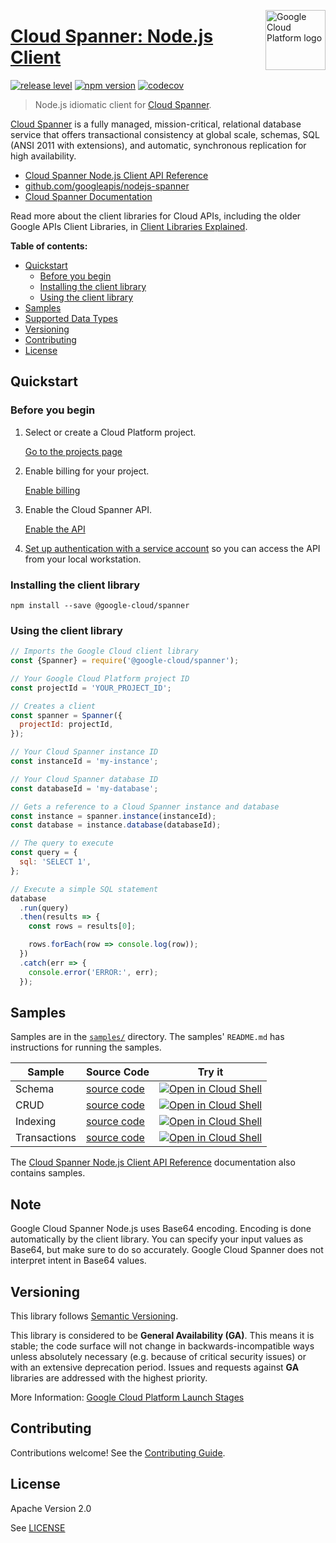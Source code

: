 [//]: # "This README.md file is auto-generated, all changes to this file will be lost."
[//]: # "To regenerate it, use `npm run generate-scaffolding`."
<img src="https://avatars2.githubusercontent.com/u/2810941?v=3&s=96" alt="Google Cloud Platform logo" title="Google Cloud Platform" align="right" height="96" width="96"/>

# [Cloud Spanner: Node.js Client](https://github.com/googleapis/nodejs-spanner)

[![release level](https://img.shields.io/badge/release%20level-general%20availability%20%28GA%29-brightgreen.svg?style&#x3D;flat)](https://cloud.google.com/terms/launch-stages)
[![npm version](https://img.shields.io/npm/v/@google-cloud/spanner.svg)](https://www.npmjs.org/package/@google-cloud/spanner)
[![codecov](https://img.shields.io/codecov/c/github/googleapis/nodejs-spanner/master.svg?style=flat)](https://codecov.io/gh/googleapis/nodejs-spanner)

> Node.js idiomatic client for [Cloud Spanner][product-docs].

[Cloud Spanner](https://cloud.google.com/spanner/docs/) is a fully managed, mission-critical, relational database service that offers transactional consistency at global scale, schemas, SQL (ANSI 2011 with extensions), and automatic, synchronous replication for high availability.


* [Cloud Spanner Node.js Client API Reference][client-docs]
* [github.com/googleapis/nodejs-spanner](https://github.com/googleapis/nodejs-spanner)
* [Cloud Spanner Documentation][product-docs]

Read more about the client libraries for Cloud APIs, including the older
Google APIs Client Libraries, in [Client Libraries Explained][explained].

[explained]: https://cloud.google.com/apis/docs/client-libraries-explained

**Table of contents:**

* [Quickstart](#quickstart)
  * [Before you begin](#before-you-begin)
  * [Installing the client library](#installing-the-client-library)
  * [Using the client library](#using-the-client-library)
* [Samples](#samples)
* [Supported Data Types](#supported-data-types)
* [Versioning](#versioning)
* [Contributing](#contributing)
* [License](#license)

## Quickstart

### Before you begin

1.  Select or create a Cloud Platform project.

    [Go to the projects page][projects]

1.  Enable billing for your project.

    [Enable billing][billing]

1.  Enable the Cloud Spanner API.

    [Enable the API][enable_api]

1.  [Set up authentication with a service account][auth] so you can access the
    API from your local workstation.

[projects]: https://console.cloud.google.com/project
[billing]: https://support.google.com/cloud/answer/6293499#enable-billing
[enable_api]: https://console.cloud.google.com/flows/enableapi?apiid=spanner.googleapis.com
[auth]: https://cloud.google.com/docs/authentication/getting-started

### Installing the client library

    npm install --save @google-cloud/spanner

### Using the client library

```javascript
// Imports the Google Cloud client library
const {Spanner} = require('@google-cloud/spanner');

// Your Google Cloud Platform project ID
const projectId = 'YOUR_PROJECT_ID';

// Creates a client
const spanner = Spanner({
  projectId: projectId,
});

// Your Cloud Spanner instance ID
const instanceId = 'my-instance';

// Your Cloud Spanner database ID
const databaseId = 'my-database';

// Gets a reference to a Cloud Spanner instance and database
const instance = spanner.instance(instanceId);
const database = instance.database(databaseId);

// The query to execute
const query = {
  sql: 'SELECT 1',
};

// Execute a simple SQL statement
database
  .run(query)
  .then(results => {
    const rows = results[0];

    rows.forEach(row => console.log(row));
  })
  .catch(err => {
    console.error('ERROR:', err);
  });
```

## Samples

Samples are in the [`samples/`](https://github.com/googleapis/nodejs-spanner/tree/master/samples) directory. The samples' `README.md`
has instructions for running the samples.

| Sample                      | Source Code                       | Try it |
| --------------------------- | --------------------------------- | ------ |
| Schema | [source code](https://github.com/googleapis/nodejs-spanner/blob/master/samples/schema.js) | [![Open in Cloud Shell][shell_img]](https://console.cloud.google.com/cloudshell/open?git_repo=https://github.com/googleapis/nodejs-spanner&page=editor&open_in_editor=samples/schema.js,samples/README.md) |
| CRUD | [source code](https://github.com/googleapis/nodejs-spanner/blob/master/samples/crud.js) | [![Open in Cloud Shell][shell_img]](https://console.cloud.google.com/cloudshell/open?git_repo=https://github.com/googleapis/nodejs-spanner&page=editor&open_in_editor=samples/crud.js,samples/README.md) |
| Indexing | [source code](https://github.com/googleapis/nodejs-spanner/blob/master/samples/indexing.js) | [![Open in Cloud Shell][shell_img]](https://console.cloud.google.com/cloudshell/open?git_repo=https://github.com/googleapis/nodejs-spanner&page=editor&open_in_editor=samples/indexing.js,samples/README.md) |
| Transactions | [source code](https://github.com/googleapis/nodejs-spanner/blob/master/samples/transaction.js) | [![Open in Cloud Shell][shell_img]](https://console.cloud.google.com/cloudshell/open?git_repo=https://github.com/googleapis/nodejs-spanner&page=editor&open_in_editor=samples/transaction.js,samples/README.md) |

The [Cloud Spanner Node.js Client API Reference][client-docs] documentation
also contains samples.

## Note

Google Cloud Spanner Node.js uses Base64 encoding. Encoding is done automatically by the client library. You can specify your input values as Base64, but make sure to do so accurately. Google Cloud Spanner does not interpret intent in Base64 values.

## Versioning

This library follows [Semantic Versioning](http://semver.org/).

This library is considered to be **General Availability (GA)**. This means it
is stable; the code surface will not change in backwards-incompatible ways
unless absolutely necessary (e.g. because of critical security issues) or with
an extensive deprecation period. Issues and requests against **GA** libraries
are addressed with the highest priority.

More Information: [Google Cloud Platform Launch Stages][launch_stages]

[launch_stages]: https://cloud.google.com/terms/launch-stages

## Contributing

Contributions welcome! See the [Contributing Guide](https://github.com/googleapis/nodejs-spanner/blob/master/.github/CONTRIBUTING.md).

## License

Apache Version 2.0

See [LICENSE](https://github.com/googleapis/nodejs-spanner/blob/master/LICENSE)

[client-docs]: https://cloud.google.com/nodejs/docs/reference/spanner/latest/
[product-docs]: https://cloud.google.com/spanner/docs/
[shell_img]: https://gstatic.com/cloudssh/images/open-btn.png

